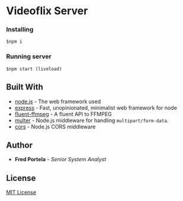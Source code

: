 # Videoflix Server

### Installing

```
$npm i
```

### Running server

```
$npm start (liveload)
```

## Built With

* [node.js](http://nodejs.org/) - The web framework used
* [express](https://expressjs.com) - Fast, unopinionated, minimalist web framework for node
* [fluent-ffmpeg](https://github.com/fluent-ffmpeg/node-fluent-ffmpeg) - A fluent API to FFMPEG
* [multer](https://github.com/expressjs/multer) - Node.js middleware for handling `multipart/form-data`.
* [cors](https://github.com/expressjs/cors) - Node.js CORS middleware

## Author

* **Fred Portela** - *Senior System Analyst*

## License

[MIT License](http://www.opensource.org/licenses/mit-license.php)
